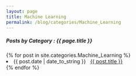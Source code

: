 ```yaml
---
layout: page
title: Machine Learning
permalink: /blog/categories/Machine_Learning
---
```

 
<h5> Posts by Category : {{ page.title }} </h5>

<div class="card">
{% for post in site.categories.Machine_Learning %}
 <li class="category-posts"><span>{{ post.date | date_to_string }}</span> &nbsp; <a href="{{ post.url }}">{{ post.title }}</a></li>
{% endfor %}
</div>
